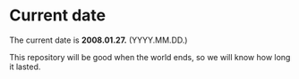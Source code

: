 # Current date

The current date is **2008.01.27.** (YYYY.MM.DD.)

This repository will be good when the world ends, so we will know how long it lasted.